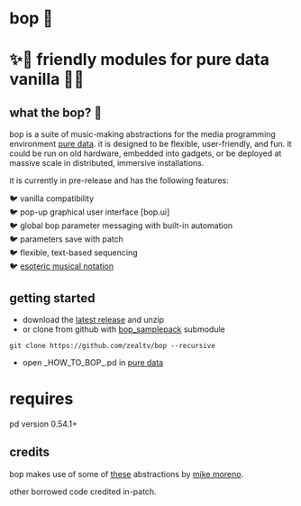 # bop 🐤

# ✨🦚 friendly modules for pure data vanilla 🦚✨

## what the bop? 🦜 
bop is a suite of music-making abstractions for the media programming environment [pure data](puredata.info/).  it is designed to be flexible, user-friendly, and fun.  it could be run on old hardware, embedded into gadgets, or be deployed at massive scale in distributed, immersive installations.

it is currently in pre-release and has the following features:

🐦 vanilla compatibility  
🐦 pop-up graphical user interface [bop.ui]  
🐦 global bop parameter messaging with built-in automation  
🐦 parameters save with patch  
🐦 flexible, text-based sequencing  
🐦 [esoteric musical notation](https://zeal.co/notebook/intermals/)

## getting started
- download the [latest release](https://github.com/zealtv/bop/releases) and unzip
- or clone from github with [bop_samplepack](https://github.com/zealtv/bop_samplepack) submodule
```
git clone https://github.com/zealtv/bop --recursive
```
- open \_HOW_TO_BOP_.pd in [pure data](puredata.info/)


# requires
pd version 0.54.1+


## credits
bop makes use of some of [these](https://github.com/MikeMorenoDSP/pd-mkmr) abstractions by [mike moreno](https://mikemorenodsp.github.io/).

other borrowed code credited in-patch.